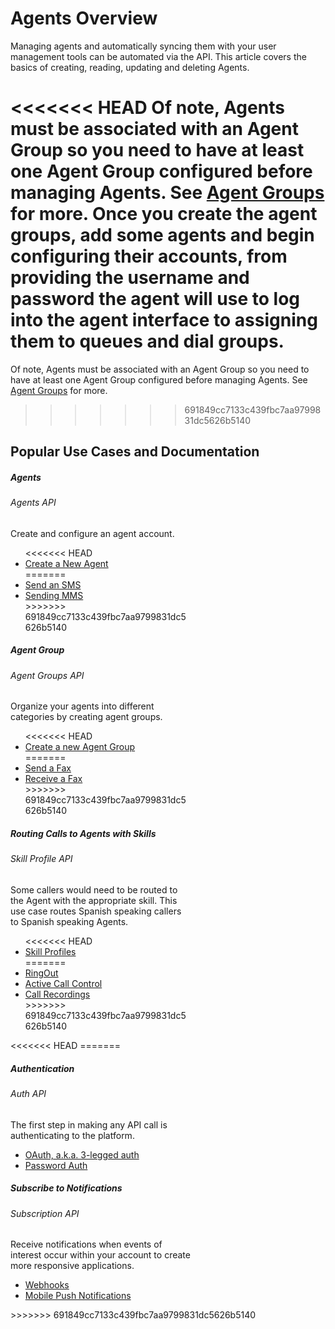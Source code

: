 # Agents Overview

Managing agents and automatically syncing them with your user management tools can be automated via the API. This article covers the basics of creating, reading, updating and deleting Agents.

<<<<<<< HEAD
Of note, Agents must be associated with an Agent Group so you need to have at least one Agent Group configured before managing Agents. See [Agent Groups](../agent-groups) for more. Once you create the agent groups, add some agents and begin configuring their accounts, from providing the username and password the agent will use to log into the agent interface to assigning them to queues and dial groups.
=======
Of note, Agents must be associated with an Agent Group so you need to have at least one Agent Group configured before managing Agents. See [Agent Groups](./agent-groups) for more.
>>>>>>> 691849cc7133c439fbc7aa9799831dc5626b5140

## Popular Use Cases and Documentation

<div class="card-deck">

  <div class="card" style="width: 18rem;">
    <div class="card-body pt-0 pb-0">
      <h5 class="card-title">Agents</h5>
      <h6 class="card-subtitle mb-2 text-muted">Agents API</h6>
      <p class="card-text">Create and configure an agent account.</p>
      <ul class="pl-0 ml-4">
<<<<<<< HEAD
      <li><a href="./agents/" class="card-link">Create a New Agent</a></li>
=======
      <li><a href="https://developers.ringcentral.com/guide/messaging/sms/sending-sms" class="card-link">Send an SMS</a></li>
      <li><a href="https://developers.ringcentral.com/guide/messaging/sms/sending-images" class="card-link">Sending MMS</a></li>
>>>>>>> 691849cc7133c439fbc7aa9799831dc5626b5140
      </ul>
    </div>
  </div>

  <div class="card" style="width: 18rem;">
    <div class="card-body pt-0 pb-0">
      <h5 class="card-title">Agent Group</h5>
      <h6 class="card-subtitle mb-2 text-muted">Agent Groups API</h6>
      <p class="card-text">Organize your agents into different categories by creating agent groups.</p>
      <ul class="pl-0 ml-4">
<<<<<<< HEAD
      <li><a href="./agent-groups/" class="card-link">Create a new Agent Group</a></li>
=======
      <li><a href="https://developers.ringcentral.com/guide/messaging/fax/sending-faxes" class="card-link">Send a Fax</a></li>
      <li><a href="https://developers.ringcentral.com/guide/messaging/fax/receiving-faxes" class="card-link">Receive a Fax</a></li>
>>>>>>> 691849cc7133c439fbc7aa9799831dc5626b5140
      </ul>
    </div>
  </div>

  <div class="card" style="width: 18rem;">
    <div class="card-body pt-0 pb-0">
      <h5 class="card-title">Routing Calls to Agents with Skills</h5>
      <h6 class="card-subtitle mb-2 text-muted">Skill Profile API</h6>
      <p class="card-text">Some callers would need to be routed to the Agent with the appropriate skill. This use case routes Spanish speaking callers to Spanish speaking Agents.</p>
      <ul class="pl-0 ml-4">
<<<<<<< HEAD
      <li><a href="./skill-profile/" class="card-link">Skill Profiles</a></li>
=======
      <li><a href="https://developers.ringcentral.com/guide/voice/ringout" class="card-link">RingOut</a></li>
      <li><a href="https://developers.ringcentral.com/guide/voice/call-control" class="card-link">Active Call Control</a></li>
      <li><a href="https://developers.ringcentral.com/guide/voice/call-log/recordings" class="card-link">Call Recordings</a></li>
>>>>>>> 691849cc7133c439fbc7aa9799831dc5626b5140
      </ul>
    </div>
  </div>
</div>
<<<<<<< HEAD
=======

<div class="card-deck">

  <div class="card" style="width: 18rem;">
    <div class="card-body pt-0 pb-0">
      <h5 class="card-title">Authentication</h5>
      <h6 class="card-subtitle mb-2 text-muted">Auth API</h6>
      <p class="card-text">The first step in making any API call is authenticating to the platform.</p>
      <ul class="pl-0 ml-4">
      <li><a href="https://developers.ringcentral.com/guide/authentication/auth-code-flow" class="card-link">OAuth, a.k.a. 3-legged auth</a></li>
      <li><a href="https://developers.ringcentral.com/guide/authentication/password-flow" class="card-link">Password Auth</a></li>
      </ul>
    </div>
  </div>

  <div class="card" style="width: 18rem;">
    <div class="card-body pt-0 pb-0">
      <h5 class="card-title">Subscribe to Notifications</h5>
      <h6 class="card-subtitle mb-2 text-muted">Subscription API</h6>
      <p class="card-text">Receive notifications when events of interest occur within your account to create more responsive applications.</p>
      <ul>
      <li><a href="https://developers.ringcentral.com/guide/notifications/manual/webhooks" class="card-link">Webhooks</a></li>
      <li><a href="https://developers.ringcentral.com/guide/notifications/manual/pubnub" class="card-link">Mobile Push Notifications</a></li>
      </ul>
    </div>
  </div>

</div>
>>>>>>> 691849cc7133c439fbc7aa9799831dc5626b5140
